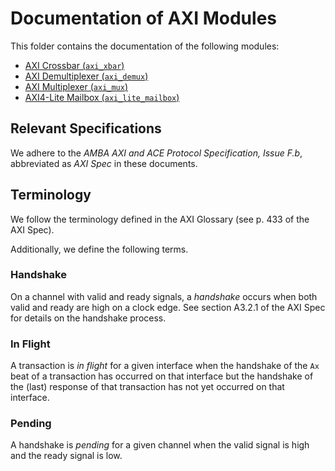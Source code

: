 # Documentation of AXI Modules

This folder contains the documentation of the following modules:

- [AXI Crossbar (`axi_xbar`)](axi_xbar.md)
- [AXI Demultiplexer (`axi_demux`)](axi_demux.md)
- [AXI Multiplexer (`axi_mux`)](axi_mux.md)
- [AXI4-Lite Mailbox (`axi_lite_mailbox`)](axi_lite_mailbox.md)


## Relevant Specifications

We adhere to the *AMBA AXI and ACE Protocol Specification, Issue F.b*, abbreviated as *AXI Spec* in these documents.


## Terminology

We follow the terminology defined in the AXI Glossary (see p. 433 of the AXI Spec).

Additionally, we define the following terms.

### Handshake

On a channel with valid and ready signals, a *handshake* occurs when both valid and ready are high on a clock edge.  See section A3.2.1 of the AXI Spec for details on the handshake process.

### In Flight

A transaction is *in flight* for a given interface when the handshake of the `Ax` beat of a transaction has occurred on that interface but the handshake of the (last) response of that transaction has not yet occurred on that interface.

### Pending

A handshake is *pending* for a given channel when the valid signal is high and the ready signal is low.
